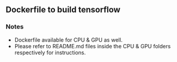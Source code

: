 ## Dockerfile to build tensorflow

### Notes
  - Dockerfile available for CPU & GPU as well.
  - Please refer to README.md files inside the CPU & GPU folders respectively for instructions.
